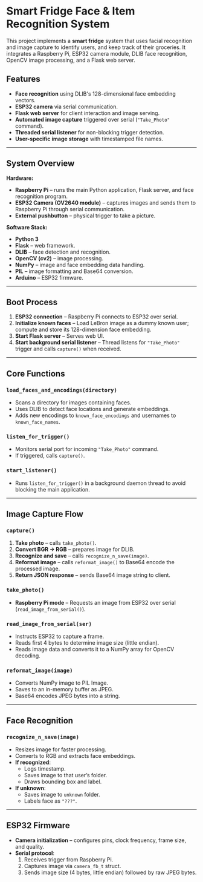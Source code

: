 # Smart Fridge Face & Item Recognition System

This project implements a **smart fridge** system that uses facial recognition and image capture to identify users, and keep track of their groceries. It integrates a Raspberry Pi, ESP32 camera module, DLIB face recognition, OpenCV image processing, and a Flask web server.

## Features

- **Face recognition** using DLIB's 128-dimensional face embedding vectors.
- **ESP32 camera** via serial communication.
- **Flask web server** for client interaction and image serving.
- **Automated image capture** triggered over serial (`"Take_Photo"` command).
- **Threaded serial listener** for non-blocking trigger detection.
- **User-specific image storage** with timestamped file names.

---

## System Overview

**Hardware:**
- **Raspberry Pi** – runs the main Python application, Flask server, and face recognition program.
- **ESP32 Camera (OV2640 module)** – captures images and sends them to Raspberry Pi through serial communication.
- **External pushbutton** – physical trigger to take a picture.

**Software Stack:**
- **Python 3**
- **Flask** – web framework.
- **DLIB** – face detection and recognition.
- **OpenCV (cv2)** – image processing.
- **NumPy** – image and face embedding data handling.
- **PIL** – image formatting and Base64 conversion.
- **Arduino** – ESP32 firmware.

---

## Boot Process

1. **ESP32 connection** – Raspberry Pi connects to ESP32 over serial.
2. **Initialize known faces** – Load LeBron image as a dummy known user; compute and store its 128-dimension face embedding.
3. **Start Flask server** – Serves web UI.
4. **Start background serial listener** – Thread listens for `"Take_Photo"` trigger and calls `capture()` when received.

---

## Core Functions

### `load_faces_and_encodings(directory)`
- Scans a directory for images containing faces.
- Uses DLIB to detect face locations and generate embeddings.
- Adds new encodings to `known_face_encodings` and usernames to `known_face_names`.

### `listen_for_trigger()`
- Monitors serial port for incoming `"Take_Photo"` command.
- If triggered, calls `capture()`.

### `start_listener()`
- Runs `listen_for_trigger()` in a background daemon thread to avoid blocking the main application.

---

## Image Capture Flow

### `capture()`
1. **Take photo** – calls `take_photo()`.
2. **Convert BGR → RGB** – prepares image for DLIB.
3. **Recognize and save** – calls `recognize_n_save(image)`.
4. **Reformat image** – calls `reformat_image()` to Base64 encode the processed image.
5. **Return JSON response** – sends Base64 image string to client.

### `take_photo()`
- **Raspberry Pi mode** – Requests an image from ESP32 over serial (`read_image_from_serial()`).

### `read_image_from_serial(ser)`
- Instructs ESP32 to capture a frame.
- Reads first 4 bytes to determine image size (little endian).
- Reads image data and converts it to a NumPy array for OpenCV decoding.

### `reformat_image(image)`
- Converts NumPy image to PIL Image.
- Saves to an in-memory buffer as JPEG.
- Base64 encodes JPEG bytes into a string.

---

## Face Recognition

### `recognize_n_save(image)`
- Resizes image for faster processing.
- Converts to RGB and extracts face embeddings.
- **If recognized**:
  - Logs timestamp.
  - Saves image to that user’s folder.
  - Draws bounding box and label.
- **If unknown**:
  - Saves image to `unknown` folder.
  - Labels face as `"???"`.

---

## ESP32 Firmware

- **Camera initialization** – configures pins, clock frequency, frame size, and quality.
- **Serial protocol**:
  1. Receives trigger from Raspberry Pi.
  2. Captures image via `camera_fb_t` struct.
  3. Sends image size (4 bytes, little endian) followed by raw JPEG bytes.

